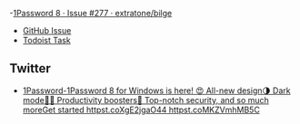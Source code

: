 -[1Password 8 · Issue #277 · extratone/bilge](https://github.com/extratone/bilge/issues/277)

- [GitHub Issue](https://github.com/extratone/bilge/issues/277)
- [Todoist Task](https://todoist.com/showTask?id=5246394677&sync_id=5337048931)


## Twitter
- [1Password-1Password 8 for Windows is here! 😍 All-new design🌗 Dark mode👩‍💻 Productivity boosters🔐 Top-notch security, and so much moreGet started httpst.coXgE2jgaO44 httpst.coMKZVmhMB5C](1Password-1Password%208%20for%20Windows%20is%20here!%20😍%20All-new%20design🌗%20Dark%20mode👩‍💻%20Productivity%20boosters🔐%20Top-notch%20security,%20and%20so%20much%20moreGet%20started%20httpst.coXgE2jgaO44%20httpst.coMKZVmhMB5C.md)

